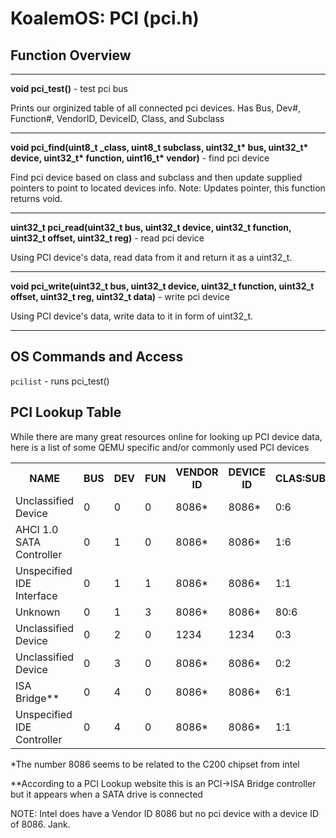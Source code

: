 # KoalemOS: PCI (pci.h)
## Function Overview
<hr>

**void pci_test()** - test pci bus
 
Prints our orginized table of all connected
pci devices. Has Bus, Dev#, Function#, VendorID,
DeviceID, Class, and Subclass
<hr> 

**void pci_find(uint8_t _class, uint8_t subclass, uint32_t\* bus, uint32_t\* device, uint32_t\* function, uint16_t\* vendor)** - find pci device

Find pci device based on class and subclass
and then update supplied pointers to point
to located devices info. Note: Updates pointer,
this function returns void.
<hr>

**uint32_t pci_read(uint32_t bus, uint32_t device, uint32_t function, uint32_t offset, uint32_t reg)** - read pci device

Using PCI device's data, read data from it and return it as a uint32_t.
<hr>

**void pci_write(uint32_t bus, uint32_t device, uint32_t function, uint32_t offset, uint32_t reg, uint32_t data)** - write pci device

Using PCI device's data, write data to it in form of uint32_t.
<hr>

## OS Commands and Access
`pcilist` - runs pci_test()

## PCI Lookup Table
While there are many great resources online for looking up PCI device data, here is a list of some QEMU specific and/or commonly used PCI devices

<table>
    <tr>
    <th>NAME</th>
    <th>BUS</th>
    <th>DEV</th>
    <th>FUN</th>
    <th>VENDOR ID</th>
    <th>DEVICE ID</th>
    <th>CLAS:SUBC</th>
    </tr>
    <td>Unclassified Device</td>
    <td>0</td>
    <td>0</td>
    <td>0</td>
    <td>8086*</td>
    <td>8086*</td>
    <td>0:6</td>
    </tr>
    <tr>
    <td>AHCI 1.0 SATA Controller</td>
    <td>0</td>
    <td>1</td>
    <td>0</td>
    <td>8086*</td>
    <td>8086*</td>
    <td>1:6</td>
    </tr><tr>
    <td>Unspecified IDE Interface</td>
    <td>0</td>
    <td>1</td>
    <td>1</td>
    <td>8086*</td>
    <td>8086*</td>
    <td>1:1</td>
    </tr><tr>
    <td>Unknown</td>
    <td>0</td>
    <td>1</td>
    <td>3</td>
    <td>8086*</td>
    <td>8086*</td>
    <td>80:6</td>
    </tr><tr>
    <td>Unclassified Device</td>
    <td>0</td>
    <td>2</td>
    <td>0</td>
    <td>1234</td>
    <td>1234</td>
    <td>0:3</td>
    </tr><tr>
    <td>Unclassified Device</td>
    <td>0</td>
    <td>3</td>
    <td>0</td>
    <td>8086*</td>
    <td>8086*</td>
    <td>0:2</td>
    </tr><tr>
    <td>ISA Bridge**</td>
    <td>0</td>
    <td>4</td>
    <td>0</td>
    <td>8086*</td>
    <td>8086*</td>
    <td>6:1</td>
    </tr>
    <tr>
    <td>Unspecified IDE Controller</td>
    <td>0</td>
    <td>4</td>
    <td>0</td>
    <td>8086*</td>
    <td>8086*</td>
    <td>1:1</td>
    </tr>
</table>
*The number 8086 seems to be related to the C200 chipset from intel

**According to a PCI Lookup website this is an PCI->ISA Bridge controller but it appears when a SATA drive is connected

NOTE: Intel does have a Vendor ID 8086 but no pci device with a device ID of 8086. Jank.